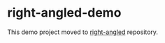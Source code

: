 # right-angled-demo

This demo project moved to [right-angled](https://github.com/eastbanctechru/right-angled) repository.
